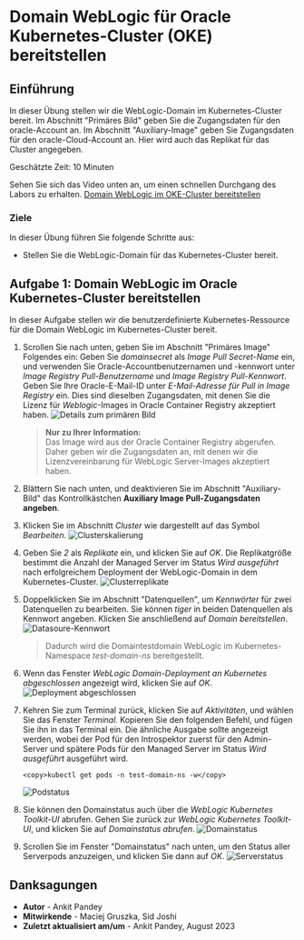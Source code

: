 # Domain WebLogic für Oracle Kubernetes-Cluster (OKE) bereitstellen

## Einführung

In dieser Übung stellen wir die WebLogic-Domain im Kubernetes-Cluster bereit. Im Abschnitt "Primäres Bild" geben Sie die Zugangsdaten für den oracle-Account an. Im Abschnitt "Auxiliary-Image" geben Sie Zugangsdaten für den oracle-Cloud-Account an. Hier wird auch das Replikat für das Cluster angegeben.

Geschätzte Zeit: 10 Minuten

Sehen Sie sich das Video unten an, um einen schnellen Durchgang des Labors zu erhalten. [Domain WebLogic im OKE-Cluster bereitstellen](videohub:1_wz94de1l)

### Ziele

In dieser Übung führen Sie folgende Schritte aus:

*   Stellen Sie die WebLogic-Domain für das Kubernetes-Cluster bereit.

## Aufgabe 1: Domain WebLogic im Oracle Kubernetes-Cluster bereitstellen

In dieser Aufgabe stellen wir die benutzerdefinierte Kubernetes-Ressource für die Domain WebLogic im Kubernetes-Cluster bereit.

1.  Scrollen Sie nach unten, geben Sie im Abschnitt "Primäres Image" Folgendes ein: Geben Sie _domainsecret_ als _Image Pull Secret-Name_ ein, und verwenden Sie Oracle-Accountbenutzernamen und -kennwort unter _Image Registry Pull-Benutzername_ und _Image Registry Pull-Kennwort_. Geben Sie Ihre Oracle-E-Mail-ID unter _E-Mail-Adresse für Pull in Image Registry_ ein. Dies sind dieselben Zugangsdaten, mit denen Sie die Lizenz für _Weblogic_\-Images in Oracle Container Registry akzeptiert haben. ![Details zum primären Bild](images/primary-image-details.png)
    
    > **Nur zu Ihrer Information:**  
    > Das Image wird aus der Oracle Container Registry abgerufen. Daher geben wir die Zugangsdaten an, mit denen wir die Lizenzvereinbarung für WebLogic Server-Images akzeptiert haben.
    
2.  Blättern Sie nach unten, und deaktivieren Sie im Abschnitt "Auxiliary-Bild" das Kontrollkästchen **Auxiliary Image Pull-Zugangsdaten angeben**.
    
3.  Klicken Sie im Abschnitt _Cluster_ wie dargestellt auf das Symbol _Bearbeiten_. ![Clusterskalierung](images/cluster-resize.png)
    
4.  Geben Sie _2_ als _Replikate_ ein, und klicken Sie auf _OK_. Die Replikatgröße bestimmt die Anzahl der Managed Server im Status _Wird ausgeführt_ nach erfolgreichem Deployment der WebLogic-Domain in dem Kubernetes-Cluster. ![Clusterreplikate](images/cluster-replicas.png)
    
5.  Doppelklicken Sie im Abschnitt "Datenquellen", um _Kennwörter_ für zwei Datenquellen zu bearbeiten. Sie können _tiger_ in beiden Datenquellen als Kennwort angeben. Klicken Sie anschließend auf _Domain bereitstellen_. ![Datasoure-Kennwort](images/datasource-password.png)
    
    > Dadurch wird die Domaintestdomain WebLogic im Kubernetes-Namespace _test-domain-ns_ bereitgestellt.
    
6.  Wenn das Fenster _WebLogic Domain-Deployment an Kubernetes abgeschlossen_ angezeigt wird, klicken Sie auf _OK_. ![Deployment abgeschlossen](images/deployment-complete.png)
    
7.  Kehren Sie zum Terminal zurück, klicken Sie auf _Aktivitäten_, und wählen Sie das Fenster _Terminal_. Kopieren Sie den folgenden Befehl, und fügen Sie ihn in das Terminal ein. Die ähnliche Ausgabe sollte angezeigt werden, wobei der Pod für den Introspektor zuerst für den Admin-Server und spätere Pods für den Managed Server im Status _Wird ausgeführt_ ausgeführt wird.
    
        <copy>kubectl get pods -n test-domain-ns -w</copy>
        
    
    ![Podstatus](images/pod-status.png)
    
8.  Sie können den Domainstatus auch über die _WebLogic Kubernetes Toolkit-UI_ abrufen. Gehen Sie zurück zur _WebLogic Kubernetes Toolkit-UI_, und klicken Sie auf _Domainstatus abrufen_. ![Domainstatus](images/domain-status.png)
    
9.  Scrollen Sie im Fenster "Domainstatus" nach unten, um den Status aller Serverpods anzuzeigen, und klicken Sie dann auf _OK_. ![Serverstatus](images/server-status.png)
    

## Danksagungen

*   **Autor** - Ankit Pandey
*   **Mitwirkende** - Maciej Gruszka, Sid Joshi
*   **Zuletzt aktualisiert am/um** - Ankit Pandey, August 2023